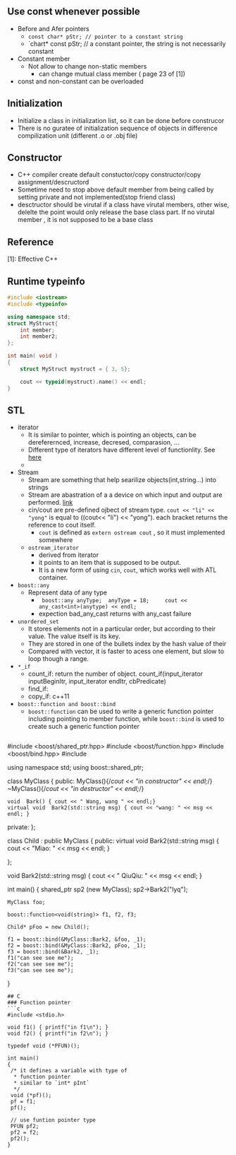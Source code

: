 ## Use const whenever possible

* Before and Afer pointers
   * `const char* pStr; // pointer to a constant string`
   * `chart* const pStr; // a constant pointer, the string is not necessarily constant
* Constant member
   * Not allow to change non-static members
      * can change mutual class member ( page 23 of [1])
* const and non-constant can be overloaded     
      
## Initialization 
* Initialize a class in initialization list, so it can be done before construcor
* There is no guratee of initialization sequence of objects in difference compilization unit (different .o or .obj file)
##  Constructor 
* C++ compiler create default constuctor/copy constructor/copy assignment/descructord 
* Sometime need to stop above default member from being called by setting private and not implemented(stop friend class)
* desctructor should be virutal if a class have virutal members, other wise, delelte the point would only release the base class part.  If no virutal member , it is not supposed to be a base class


## Reference
[1]: Effective C++

## Runtime typeinfo
```cpp
#include <iostream>
#include <typeinfo>

using namespace std;
struct MyStruct{
	int member;
	int member2;
};

int main( void )
{
	struct MyStruct mystruct = { 3, 5};

	cout << typeid(mystruct).name() << endl;
}

```


## STL
* iterator
    * It is similar to pointer, which is pointing an objects, can be dereferernced, increase, decresed, comparasion, ...
    * Different type of iterators have different level of functionlity. See [here](http://www.cplusplus.com/reference/iterator/)
    * 
* Stream
    * Stream are something that help searilize objects(int,string...) into strings 
    * Stream are abastration of a a device on which input and output are performed. [link](http://www.cplusplus.com/reference/iolibrary/) 
    * cin/cout are pre-defined ojbect of stream type. ```cout << "li" << "yong"``` is equal to ((cout<< "li") << "yong").  each bracket returns the reference to cout itself.
       * ```cout``` is defined as ```extern ostream cout```  , so it must implemented somewhere 
    * ```ostream_iterator```
        * derived from iterator
        * it points to an item that is supposed to be output.
        * It is a new form of using ```cin```, ```cout```, which works well with ATL container.
* ```boost::any```
   * Represent data of any type
      *  ``` boost::any anyType;  anyType = 18;     cout << any_cast<int>(anytype) << endl;```
      *  expection bad_any_cast returns with any_cast failure
* ```unordered_set```
   * It stores elements not in a particular order, but according to their value. The value itself is its key.
   * They are stored in one of the bullets index by the hash value of their
   * Compared with vector,  it is faster to acess one element, but slow to loop though a range. 
* ```*_if```
   * count_if: return the number of object.  count_if(input_iterator inputBeginItr, input_iterator endItr, cbPredicate)
   * find_if: 
   * copy_if: c++11
* ```boost::function and boost::bind```
   * ```boost::function``` can be used to write a generic function pointer including pointing to member function, while ```boost::bind``` is used to create such a generic function pointer
   ```c++
#include <boost/shared_ptr.hpp>
#include <boost/function.hpp>
#include <boost/bind.hpp>
#include <iostream>


using namespace std;
using boost::shared_ptr;

class MyClass {
public:
    MyClass(){/*cout << "in constructor" << endl;*/}
    ~MyClass(){/*cout << "in destructor" << endl;*/}

    void  Bark() { cout << " Wang, wang " << endl;}
    virtual void  Bark2(std::string msg) { cout << "wang: " << msg << endl; }
private: 
};

class Child : public MyClass {
public: 
    virtual void Bark2(std::string msg) { cout << "Miao: " << msg << endl; } 

};


void Bark2(std::string msg)
{
    cout << " QiuQiu:  " << msg << endl;
}

int main()
{
    shared_ptr<MyClass> sp2 (new MyClass);
    sp2->Bark2("lyq");

    MyClass foo;

    boost::function<void(string)> f1, f2, f3;

    Child* pFoo = new Child();

    f1 = boost::bind(&MyClass::Bark2, &foo, _1);
    f2 = boost::bind(&MyClass::Bark2, pFoo, _1);
    f3 = boost::bind(&Bark2, _1);
    f1("can see see me");
    f2("can see see me");
    f3("can see see me");
}

   ```
## C 
### Function pointer 
```c
#include <stdio.h>

void f1() { printf("in f1\n"); }
void f2() { printf("in f2\n"); }

typedef void (*PFUN)();

int main()
{
    /* it defines a variable with type of 
     * function pointer
     * similar to `int* pInt`
     */
    void (*pf)();
    pf = f1;
    pf();

    // use funtion pointer type
    PFUN pf2;
    pf2 = f2;
    pf2();
}

```
